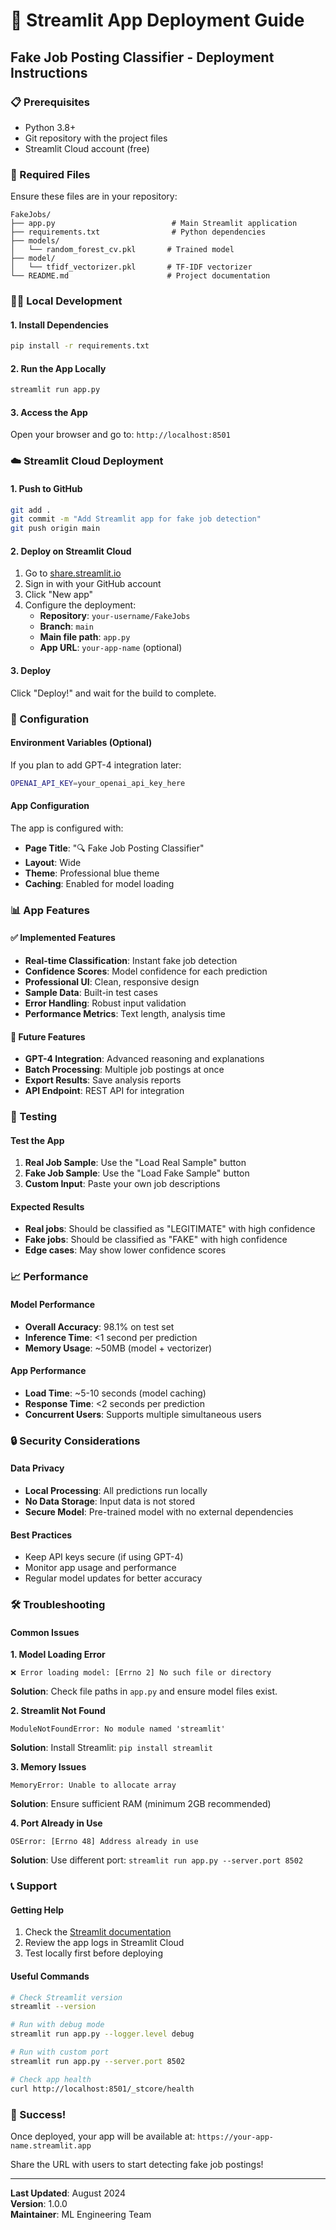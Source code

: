 # 🚀 Streamlit App Deployment Guide

## Fake Job Posting Classifier - Deployment Instructions

### 📋 Prerequisites

- Python 3.8+
- Git repository with the project files
- Streamlit Cloud account (free)

### 📁 Required Files

Ensure these files are in your repository:
```
FakeJobs/
├── app.py                          # Main Streamlit application
├── requirements.txt                # Python dependencies
├── models/
│   └── random_forest_cv.pkl       # Trained model
├── model/
│   └── tfidf_vectorizer.pkl       # TF-IDF vectorizer
└── README.md                      # Project documentation
```

### 🏃‍♂️ Local Development

#### 1. Install Dependencies
```bash
pip install -r requirements.txt
```

#### 2. Run the App Locally
```bash
streamlit run app.py
```

#### 3. Access the App
Open your browser and go to: `http://localhost:8501`

### ☁️ Streamlit Cloud Deployment

#### 1. Push to GitHub
```bash
git add .
git commit -m "Add Streamlit app for fake job detection"
git push origin main
```

#### 2. Deploy on Streamlit Cloud

1. Go to [share.streamlit.io](https://share.streamlit.io)
2. Sign in with your GitHub account
3. Click "New app"
4. Configure the deployment:
   - **Repository**: `your-username/FakeJobs`
   - **Branch**: `main`
   - **Main file path**: `app.py`
   - **App URL**: `your-app-name` (optional)

#### 3. Deploy
Click "Deploy!" and wait for the build to complete.

### 🔧 Configuration

#### Environment Variables (Optional)
If you plan to add GPT-4 integration later:
```bash
OPENAI_API_KEY=your_openai_api_key_here
```

#### App Configuration
The app is configured with:
- **Page Title**: "🔍 Fake Job Posting Classifier"
- **Layout**: Wide
- **Theme**: Professional blue theme
- **Caching**: Enabled for model loading

### 📊 App Features

#### ✅ Implemented Features
- **Real-time Classification**: Instant fake job detection
- **Confidence Scores**: Model confidence for each prediction
- **Professional UI**: Clean, responsive design
- **Sample Data**: Built-in test cases
- **Error Handling**: Robust input validation
- **Performance Metrics**: Text length, analysis time

#### 🔮 Future Features
- **GPT-4 Integration**: Advanced reasoning and explanations
- **Batch Processing**: Multiple job postings at once
- **Export Results**: Save analysis reports
- **API Endpoint**: REST API for integration

### 🧪 Testing

#### Test the App
1. **Real Job Sample**: Use the "Load Real Sample" button
2. **Fake Job Sample**: Use the "Load Fake Sample" button
3. **Custom Input**: Paste your own job descriptions

#### Expected Results
- **Real jobs**: Should be classified as "LEGITIMATE" with high confidence
- **Fake jobs**: Should be classified as "FAKE" with high confidence
- **Edge cases**: May show lower confidence scores

### 📈 Performance

#### Model Performance
- **Overall Accuracy**: 98.1% on test set
- **Inference Time**: <1 second per prediction
- **Memory Usage**: ~50MB (model + vectorizer)

#### App Performance
- **Load Time**: ~5-10 seconds (model caching)
- **Response Time**: <2 seconds per prediction
- **Concurrent Users**: Supports multiple simultaneous users

### 🔒 Security Considerations

#### Data Privacy
- **Local Processing**: All predictions run locally
- **No Data Storage**: Input data is not stored
- **Secure Model**: Pre-trained model with no external dependencies

#### Best Practices
- Keep API keys secure (if using GPT-4)
- Monitor app usage and performance
- Regular model updates for better accuracy

### 🛠️ Troubleshooting

#### Common Issues

**1. Model Loading Error**
```
❌ Error loading model: [Errno 2] No such file or directory
```
**Solution**: Check file paths in `app.py` and ensure model files exist.

**2. Streamlit Not Found**
```
ModuleNotFoundError: No module named 'streamlit'
```
**Solution**: Install Streamlit: `pip install streamlit`

**3. Memory Issues**
```
MemoryError: Unable to allocate array
```
**Solution**: Ensure sufficient RAM (minimum 2GB recommended)

**4. Port Already in Use**
```
OSError: [Errno 48] Address already in use
```
**Solution**: Use different port: `streamlit run app.py --server.port 8502`

### 📞 Support

#### Getting Help
1. Check the [Streamlit documentation](https://docs.streamlit.io)
2. Review the app logs in Streamlit Cloud
3. Test locally first before deploying

#### Useful Commands
```bash
# Check Streamlit version
streamlit --version

# Run with debug mode
streamlit run app.py --logger.level debug

# Run with custom port
streamlit run app.py --server.port 8502

# Check app health
curl http://localhost:8501/_stcore/health
```

### 🎉 Success!

Once deployed, your app will be available at:
`https://your-app-name.streamlit.app`

Share the URL with users to start detecting fake job postings!

---

**Last Updated**: August 2024  
**Version**: 1.0.0  
**Maintainer**: ML Engineering Team 